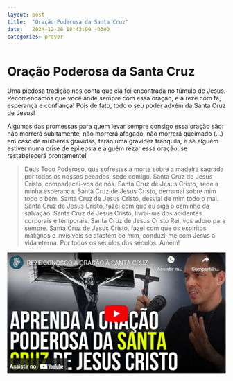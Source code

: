 ```yaml
---
layout: post
title:  "Oração Poderosa da Santa Cruz"
date:   2024-12-28 18:43:00 -0300
categories: prayer
---
```

# Oração Poderosa da Santa Cruz

Uma piedosa tradição nos conta que ela foi encontrada no túmulo de Jesus. Recomendamos que você ande sempre com essa oração, e a reze com fé, esperança e confiança! Pois de fato, todo o seu poder advém da Santa Cruz de Jesus!

Algumas das promessas para quem levar sempre consigo essa oração são: não morrerá subitamente, não morrerá afogado, não morrerá queimado (...) em caso de mulheres grávidas, terão uma gravidez tranquila, e se alguém estiver numa crise de epilepsia e alguém rezar essa oração, se restabelecerá prontamente!

>Deus Todo Poderoso, que sofrestes a morte sobre a madeira sagrada por todos os nossos pecados, sede comigo.
>Santa Cruz de Jesus Cristo, compadecei-vos de nós.
>Santa Cruz de Jesus Cristo, sede a minha esperança.
>Santa Cruz de Jesus Cristo, derramai sobre mim todo o bem.
>Santa Cruz de Jesus Cristo, desviai de mim todo o mal.
>Santa Cruz de Jesus Cristo, fazei com que eu siga o caminho da salvação.
>Santa Cruz de Jesus Cristo, livrai-me dos acidentes corporais e temporais.
>Santa Cruz de Jesus Cristo Rei, vos adoro para sempre.
>Santa Cruz de Jesus Cristo, fazei com que os espíritos malignos e invisíveis se afastem de mim,
>conduzi-me com Jesus à vida eterna. Por todos os séculos dos séculos. Amém!

[![Oração Poderosa da Santa Cruz de Jesus Cristo](/assets/oracao-poderosa-santa-cruz.png)](https://www.youtube.com/watch?v=7P196MhjLJQ)
